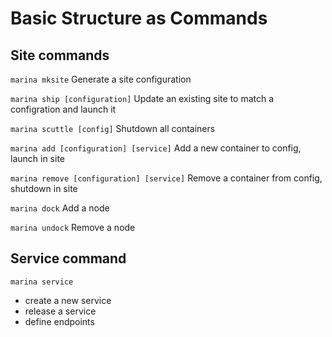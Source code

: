 # Basic Structure as Commands

## Site commands

`marina mksite`
   Generate a site configuration

`marina ship [configuration]`
   Update an existing site to match a configration and launch it

`marina scuttle [config]`
   Shutdown all containers

`marina add [configuration] [service]`
   Add a new container to config, launch in site

`marina remove [configuration] [service]`
   Remove a container from config, shutdown in site

`marina dock`
   Add a node

`marina undock`
   Remove a node


## Service command

`marina service`
 - create a new service
 - release a service
 - define endpoints

